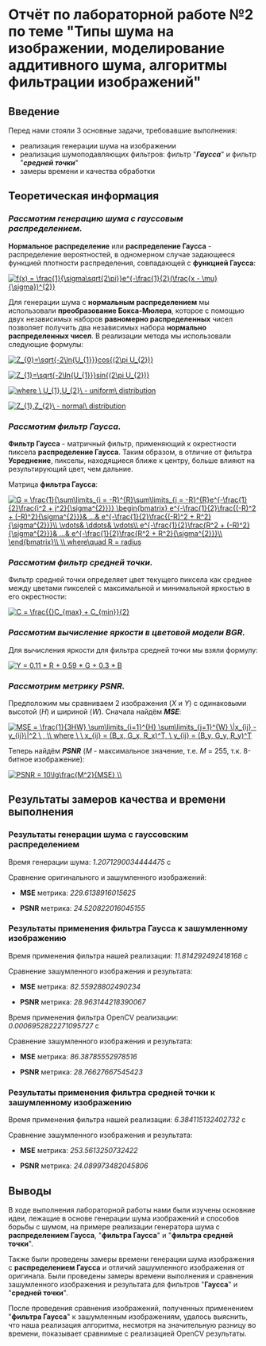 # Отчёт по лабораторной работе №2 по теме "Типы шума на изображении, моделирование аддитивного шума, алгоритмы фильтрации изображений"

## Введение
Перед нами стояли 3 основные задачи, требовавшие выполнения:
* реализация генерации шума на изображении
* реализация шумоподавляющих фильтров:  фильтр "___Гаусса___" и фильтр "___средней точки___"
* замеры времени и качества обработки


## Теоретическая информация

### _Рассмотим генерацию шума с __гауссовым__ распределением._

__Нормальное распределение__ или __распределение Гаусса__ - распределение вероятностей, в одномерном случае задающееся функцией плотности распределения, совпадающей с __функцией Гаусса__:

<a href="https://www.codecogs.com/eqnedit.php?latex=f(x)&space;=&space;\frac{1}{\sigma\sqrt{2\pi}}e^{-\frac{1}{2}(\frac{x&space;-&space;\mu}{\sigma})^{2}}" target="_blank"><img src="https://latex.codecogs.com/gif.latex?f(x)&space;=&space;\frac{1}{\sigma\sqrt{2\pi}}e^{-\frac{1}{2}(\frac{x&space;-&space;\mu}{\sigma})^{2}}" title="f(x) = \frac{1}{\sigma\sqrt{2\pi}}e^{-\frac{1}{2}(\frac{x - \mu}{\sigma})^{2}}" /></a>

Для генерации шума с __нормальным распределением__ мы использовали __преобразование Бокса-Мюлера__, которое с помощью двух независимых наборов __равномерно распределенных__ чисел позволяет получить два независимых набора __нормально распределенных чисел__. В реализации метода мы использовали следующие формулы:

<a href="https://www.codecogs.com/eqnedit.php?latex=Z_{0}=\sqrt{-2\ln{U_{1}}}cos{(2\pi&space;U_{2})}" target="_blank"><img src="https://latex.codecogs.com/gif.latex?Z_{0}=\sqrt{-2\ln{U_{1}}}cos{(2\pi&space;U_{2})}" title="Z_{0}=\sqrt{-2\ln{U_{1}}}cos{(2\pi U_{2})}" /></a>

<a href="https://www.codecogs.com/eqnedit.php?latex=Z_{1}=\sqrt{-2\ln{U_{1}}}sin{(2\pi&space;U_{2})}" target="_blank"><img src="https://latex.codecogs.com/gif.latex?Z_{1}=\sqrt{-2\ln{U_{1}}}sin{(2\pi&space;U_{2})}" title="Z_{1}=\sqrt{-2\ln{U_{1}}}sin{(2\pi U_{2})}" /></a>

<a href="https://www.codecogs.com/eqnedit.php?latex=where&space;\&space;U_{1},U_{2}\&space;-&space;uniform\&space;distribution" target="_blank"><img src="https://latex.codecogs.com/gif.latex?where&space;\&space;U_{1},U_{2}\&space;-&space;uniform\&space;distribution" title="where \ U_{1},U_{2}\ - uniform\ distribution" /></a> 

<a href="https://www.codecogs.com/eqnedit.php?latex=Z_{1},Z_{2}\&space;-&space;normal\&space;distribution" target="_blank"><img src="https://latex.codecogs.com/gif.latex?Z_{1},Z_{2}\&space;-&space;normal\&space;distribution" title="Z_{1},Z_{2}\ - normal\ distribution" /></a>

### _Рассмотим __фильтр Гаусса__._

__Фильтр Гаусса__ - матричный фильтр, применяющий к окрестности пиксела __распределение Гаусса__. Таким образом, в отличие от фильтра __Усреднение__, пикселы, находящиеся ближе к центру, больше влияют на результирующий цвет, чем дальние.

Матрица __фильтра Гаусса__:

<a href="https://www.codecogs.com/eqnedit.php?latex=G&space;=&space;\frac{1}{\sum\limits_{i&space;=&space;-R}^{R}\sum\limits_{j&space;=&space;-R}^{R}e^{-\frac{1}{2}\frac{i^2&space;&plus;&space;j^2}{\sigma^{2}}}}&space;\begin{bmatrix}&space;e^{-\frac{1}{2}\frac{(-R)^2&space;&plus;&space;(-R)^2}{\sigma^{2}}}&&space;...&&space;e^{-\frac{1}{2}\frac{(-R)^2&space;&plus;&space;R^2}{\sigma^{2}}}\\&space;\vdots&&space;\ddots&&space;\vdots\\&space;e^{-\frac{1}{2}\frac{R^2&space;&plus;&space;(-R)^2}{\sigma^{2}}}&&space;...&&space;e^{-\frac{1}{2}\frac{R^2&space;&plus;&space;R^2}{\sigma^{2}}}\\&space;\end{bmatrix}\\&space;\\&space;where\quad&space;R&space;=&space;radius" target="_blank"><img src="https://latex.codecogs.com/gif.latex?G&space;=&space;\frac{1}{\sum\limits_{i&space;=&space;-R}^{R}\sum\limits_{j&space;=&space;-R}^{R}e^{-\frac{1}{2}\frac{i^2&space;&plus;&space;j^2}{\sigma^{2}}}}&space;\begin{bmatrix}&space;e^{-\frac{1}{2}\frac{(-R)^2&space;&plus;&space;(-R)^2}{\sigma^{2}}}&&space;...&&space;e^{-\frac{1}{2}\frac{(-R)^2&space;&plus;&space;R^2}{\sigma^{2}}}\\&space;\vdots&&space;\ddots&&space;\vdots\\&space;e^{-\frac{1}{2}\frac{R^2&space;&plus;&space;(-R)^2}{\sigma^{2}}}&&space;...&&space;e^{-\frac{1}{2}\frac{R^2&space;&plus;&space;R^2}{\sigma^{2}}}\\&space;\end{bmatrix}\\&space;\\&space;where\quad&space;R&space;=&space;radius" title="G = \frac{1}{\sum\limits_{i = -R}^{R}\sum\limits_{j = -R}^{R}e^{-\frac{1}{2}\frac{i^2 + j^2}{\sigma^{2}}}} \begin{bmatrix} e^{-\frac{1}{2}\frac{(-R)^2 + (-R)^2}{\sigma^{2}}}& ...& e^{-\frac{1}{2}\frac{(-R)^2 + R^2}{\sigma^{2}}}\\ \vdots& \ddots& \vdots\\ e^{-\frac{1}{2}\frac{R^2 + (-R)^2}{\sigma^{2}}}& ...& e^{-\frac{1}{2}\frac{R^2 + R^2}{\sigma^{2}}}\\ \end{bmatrix}\\ \\ where\quad R = radius" /></a>

### _Рассмотим __фильтр средней точки__._

Фильтр средней точки определяет цвет текущего пиксела как среднее между цветами пикселей с максимальной и минимальной яркостью в его окрестности:

<a href="https://www.codecogs.com/eqnedit.php?latex=C&space;=&space;\frac{{}C_{max}&space;&plus;&space;C_{min}}{2}" target="_blank"><img src="https://latex.codecogs.com/gif.latex?C&space;=&space;\frac{{}C_{max}&space;&plus;&space;C_{min}}{2}" title="C = \frac{{}C_{max} + C_{min}}{2}" /></a>

### _Рассмотим вычисление яркости в цветовой модели __BGR__._

Для вычисления яркости для фильтра средней точки мы взяли формулу:

<a href="https://www.codecogs.com/eqnedit.php?latex=Y&space;=&space;0.11&space;*&space;R&space;&plus;&space;0.59&space;*&space;G&space;&plus;&space;0.3&space;*&space;B" target="_blank"><img src="https://latex.codecogs.com/gif.latex?Y&space;=&space;0.11&space;*&space;R&space;&plus;&space;0.59&space;*&space;G&space;&plus;&space;0.3&space;*&space;B" title="Y = 0.11 * R + 0.59 * G + 0.3 * B" /></a>

### _Рассмотрим метрику ___PSNR___._
Предположим мы сравниваем 2 изображения (_X_ и _Y_) с одинаковыми высотой (_H_) и шириной (_W_).
Сначала найдём ___MSE___:

<a href="https://www.codecogs.com/eqnedit.php?latex=MSE&space;=&space;\frac{1}{3HW}&space;\sum\limits_{i=1}^{H}&space;\sum\limits_{j=1}^{W}&space;\|x_{ij}&space;-&space;y_{ij}\|^2&space;\&space;,&space;\\&space;where&space;\&space;\&space;x_{ij}&space;=&space;(B_x,&space;G_x,&space;R_x)^T,&space;\&space;y_{ij}&space;=&space;(B_y,&space;G_y,&space;R_y)^T" target="_blank"><img src="https://latex.codecogs.com/gif.latex?MSE&space;=&space;\frac{1}{3HW}&space;\sum\limits_{i=1}^{H}&space;\sum\limits_{j=1}^{W}&space;\|x_{ij}&space;-&space;y_{ij}\|^2&space;\&space;,&space;\\&space;where&space;\&space;\&space;x_{ij}&space;=&space;(B_x,&space;G_x,&space;R_x)^T,&space;\&space;y_{ij}&space;=&space;(B_y,&space;G_y,&space;R_y)^T" title="MSE = \frac{1}{3HW} \sum\limits_{i=1}^{H} \sum\limits_{j=1}^{W} \|x_{ij} - y_{ij}\|^2 \ , \\ where \ \ x_{ij} = (B_x, G_x, R_x)^T, \ y_{ij} = (B_y, G_y, R_y)^T" /></a>

Теперь найдём ___PSNR___ (_M_ - максимальное значение, т.е. _M_ = 255, т.к. 8-битное изображение):


<a href="https://www.codecogs.com/eqnedit.php?latex=PSNR&space;=&space;10\lg\frac{M^2}{MSE}&space;\\" target="_blank"><img src="https://latex.codecogs.com/gif.latex?PSNR&space;=&space;10\lg\frac{M^2}{MSE}&space;\\" title="PSNR = 10\lg\frac{M^2}{MSE} \\" /></a>

## Результаты замеров качества и времени выполнения
### Результаты генерации шума с __гауссовским распределением__
Время генерации шума: _1.2071290034444475_ с

Сравнение оригинального и зашумленного изображений:

* __MSE__ метрика: _229.6138916015625_

* __PSNR__ метрика: _24.520822016045155_

### Результаты применения __фильтра Гаусса__ к зашумленному изображению
Время применения фильтра нашей реализации: _11.814292492418168_ с

Сравнение зашумленного изображения и результата:

* __MSE__ метрика: _82.55928802490234_

* __PSNR__ метрика: _28.963144218390067_

Время применения фильтра OpenCV реализации: _0.0006952822271095727_ с

Сравнение зашумленного изображения и результата:

* __MSE__ метрика: _86.38785552978516_

* __PSNR__ метрика: _28.76627667545423_

### Результаты применения __фильтра средней точки__ к зашумленному изображению
Время применения фильтра нашей реализации: _6.384115132402732_ с

Сравнение зашумленного изображения и результата:

* __MSE__ метрика: _253.5613250732422_

* __PSNR__ метрика: _24.089973482045806_

## Выводы
В ходе выполнения лабораторной работы нами были изучены основние идеи, лежащие в основе генерации шума изображений и способов борьбы с шумом, на примере реализации генератора шума с __распределением Гаусса__, "__фильтра Гаусса__" и "__фильтра средней точки__". 

Также были проведены замеры времени генерации шума изображения с __распределением Гаусса__ и отличий зашумленного изображения от оригинала. Были проведены замеры времени выполнения и сравнения зашумленного изображения и результата для фильтров "__Гаусса__" и "__средней точки__".

После проведения сравнения изображений, полученных применением "__фильтра Гаусса__" к зашумленным изображениям, удалось выяснить, что наша реализация алгоритма, несмотря на значительную разницу во времени, показывает сравнимые с реализацией OpenCV результаты.

